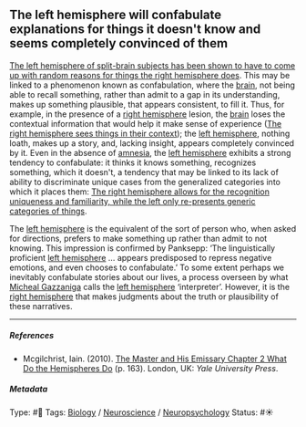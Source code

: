 ## The left hemisphere will confabulate explanations for things it doesn't know and seems completely convinced of them

[The left hemisphere of split-brain subjects has been shown to have to come up with random reasons for things the right hemisphere does](The%20left%20hemisphere%20of%20split-brain%20subjects%20has%20been%20shown%20to%20have%20to%20come%20up%20with%20random%20reasons%20for%20things%20the%20right%20hemisphere%20does.md). This may be linked to a phenomenon known as confabulation, where the [brain](Brain.md), not being able to recall something, rather than admit to a gap in its understanding, makes up something plausible, that appears consistent, to fill it. Thus, for example, in the presence of a [right hemisphere](Right%20hemisphere.md) lesion, the [brain](Brain.md) loses the contextual information that would help it make sense of experience ([The right hemisphere sees things in their context](The%20right%20hemisphere%20sees%20things%20in%20their%20context.md)); the [left hemisphere](Left%20hemisphere.md), nothing loath, makes up a story, and, lacking insight, appears completely convinced by it. Even in the absence of [amnesia](), the [left hemisphere](Left%20hemisphere.md) exhibits a strong tendency to confabulate: it thinks it knows something, recognizes something, which it doesn't, a tendency that may be linked to its lack of ability to discriminate unique cases from the generalized categories into which it places them: [The right hemisphere allows for the recognition uniqueness and familiarity, while the left only re-presents generic categories of things](The%20right%20hemisphere%20allows%20for%20the%20recognition%20uniqueness%20and%20familiarity,%20while%20the%20left%20only%20re-presents%20generic%20categories%20of%20things.md).

The [left hemisphere](Left%20hemisphere.md) is the equivalent of the sort of person who, when asked for directions, prefers to make something up rather than admit to not knowing. This impression is confirmed by Panksepp: ‘The linguistically proficient [left hemisphere](Left%20hemisphere.md) … appears predisposed to repress negative emotions, and even chooses to confabulate.’ To some extent perhaps we inevitably confabulate stories about our lives, a process overseen by what [Micheal Gazzaniga]() calls the [left hemisphere](Left%20hemisphere.md) ‘interpreter’. However, it is the [right hemisphere](Right%20hemisphere.md) that makes judgments about the truth or plausibility of these narratives.

---

##### References

* Mcgilchrist, Iain. (2010). [The Master and His Emissary Chapter 2 What Do the Hemispheres Do](The%20Master%20and%20His%20Emissary%20Chapter%202%20What%20Do%20the%20Hemispheres%20Do.md) (p. 163). London, UK: *Yale University Press*.

##### Metadata

Type: #🔴 
Tags: [Biology]() / [Neuroscience](Neuroscience.md) / [Neuropsychology](Neuropsychology.md)
Status: #☀️ 
